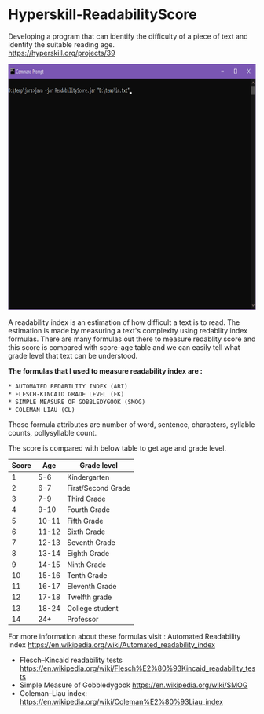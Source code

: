 # Hyperskill-ReadabilityScore
Developing a program that can identify the difficulty of a piece of text and identify the suitable reading age.  
https://hyperskill.org/projects/39

<img src="https://github.com/elango34/Readablity-Score-Hyperskill/blob/master/ReadabilityScore.gif" width="800" height="500" />

A readability index is an estimation of how difficult a text is to read. 
The estimation is made by measuring a text's complexity using redablity index formulas. There are many formulas out there to measure redablity score
and this score is compared with score-age table and we can easily tell what grade level that text can be understood.

**The formulas that I used to measure readability index are :**
	
	* AUTOMATED REDABILITY INDEX (ARI)
	* FLESCH-KINCAID GRADE LEVEL (FK)
	* SIMPLE MEASURE OF GOBBLEDYGOOK (SMOG)
	* COLEMAN LIAU (CL)

Those formula attributes are number of word, sentence, characters, syllable counts, pollysyllable count.

The score is compared with below table to get age and grade level.



|Score	| Age | Grade level
| --- | --------- | ------- |
|1	| 5-6 | Kindergarten 
|2 | 6-7 |  First/Second Grade
|3	| 7-9 |Third Grade
|4	|9-10	|Fourth Grade
|5	|10-11	|Fifth Grade
|6	|11-12	|Sixth Grade
|7	|12-13	|Seventh Grade
|8	|13-14	|Eighth Grade
|9	|14-15	|Ninth Grade
|10	|15-16	|Tenth Grade
|11	|16-17	|Eleventh Grade
|12	|17-18	|Twelfth grade
|13	|18-24	|College student
|14	|24+	 |   Professor

For more information about these formulas visit :
Automated Readability index
https://en.wikipedia.org/wiki/Automated_readability_index
* Flesch–Kincaid readability tests
https://en.wikipedia.org/wiki/Flesch%E2%80%93Kincaid_readability_tests
* Simple Measure of Gobbledygook
https://en.wikipedia.org/wiki/SMOG
* Coleman–Liau index:
https://en.wikipedia.org/wiki/Coleman%E2%80%93Liau_index



